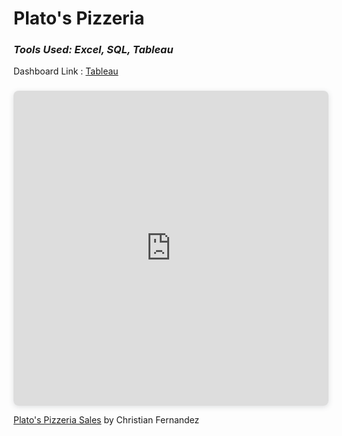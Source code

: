 # Plato's Pizzeria 
### *Tools Used: Excel, SQL, Tableau*

Dashboard Link : [Tableau]()

<div style="position: relative; width: 100%; height: 0; padding-top: 100.0000%;
 padding-bottom: 0; box-shadow: 0 2px 8px 0 rgba(63,69,81,0.16); margin-top: 1.6em; margin-bottom: 0.9em; overflow: hidden;
 border-radius: 8px; will-change: transform;">
  <iframe loading="lazy" style="position: absolute; width: 100%; height: 100%; top: 0; left: 0; border: none; padding: 0;margin: 0;"
    src="https:&#x2F;&#x2F;www.canva.com&#x2F;design&#x2F;DAFoRgXUtYs&#x2F;view?embed" allowfullscreen="allowfullscreen" allow="fullscreen">
  </iframe>
</div>

<a href="https:&#x2F;&#x2F;www.canva.com&#x2F;design&#x2F;DAFoRgXUtYs&#x2F;view?utm_content=DAFoRgXUtYs&amp;utm_campaign=designshare&amp;utm_medium=embeds&amp;utm_source=link" target="_blank" rel="noopener">Plato's Pizzeria Sales</a> by Christian Fernandez
